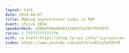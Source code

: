 ```yaml
---
layout: talk
date: 2014-04-07
title: Making asynchronous tasks in PHP
event: sfLive 2014
speakerdeck: c60b8fb0a08d0131b0f25af07755f8f9
ratio: 1.77777777777778
with: <a href="https://blog.lyrixx.info/">Lyrixx</a>
video: https://www.youtube.com/watch?v=RIvp5ePZhrM
---
```

